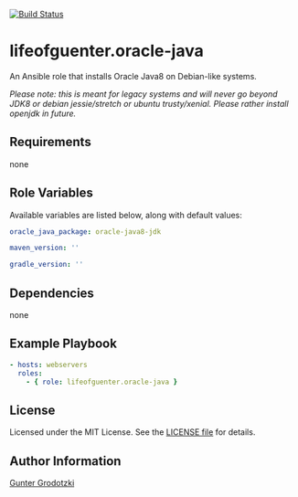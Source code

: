 [![Build Status](https://travis-ci.org/lifeofguenter/ansible-role-oracle-java.svg?branch=master)](https://travis-ci.org/lifeofguenter/ansible-role-oracle-java)

# lifeofguenter.oracle-java

An Ansible role that installs Oracle Java8 on Debian-like systems.

_Please note: this is meant for legacy systems and will never go beyond JDK8 or debian jessie/stretch or ubuntu trusty/xenial. Please rather install openjdk in future._

## Requirements

none

## Role Variables

Available variables are listed below, along with default values:

```yaml
oracle_java_package: oracle-java8-jdk

maven_version: ''

gradle_version: ''
```

## Dependencies

none

## Example Playbook

```yaml
- hosts: webservers
  roles:
    - { role: lifeofguenter.oracle-java }
```

## License

Licensed under the MIT License. See the [LICENSE file](LICENSE) for details.

## Author Information

[Gunter Grodotzki](https://lifeofguenter.de)
